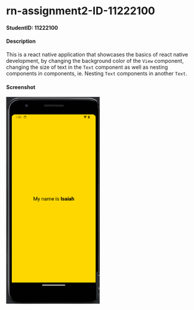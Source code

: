 # rn-assignment2-ID-11222100

#### StudentID: 11222100

#### Description
This is a react native application that showcases the basics of react native development, by changing the background color of the `View` component, changing the size of text in the `Text` component as well as nesting components in components, ie. Nesting `Text` components in another `Text`.

#### Screenshot

<img src="Screenshot.png" alt="Alt Text" width="50%">


